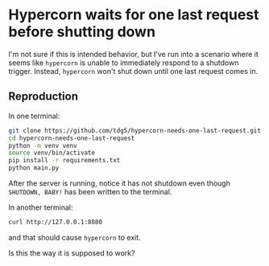 # Hypercorn waits for one last request before shutting down

I'm not sure if this is intended behavior, but I've run into a scenario where
it seems like `hypercorn` is unable to immediately respond to a shutdown trigger.
Instead, `hypercorn` won't shut down until one last request comes in.

## Reproduction

In one terminal:

```bash
git clone https://github.com/tdg5/hypercorn-needs-one-last-request.git
cd hypercorn-needs-one-last-request
python -m venv venv
source venv/bin/activate
pip install -r requirements.txt
python main.py
```

After the server is running, notice it has not shutdown even though `SHUTDOWN,
BABY!` has been written to the terminal.

In another terminal:

```bash
curl http://127.0.0.1:8080
```

and that should cause `hypercorn` to exit.

Is this the way it is supposed to work?
